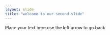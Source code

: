 ```yaml
---
layout: slide 
title: "welcome to our second slide"
---
```

Place your text here
use the left arrow to go back 
